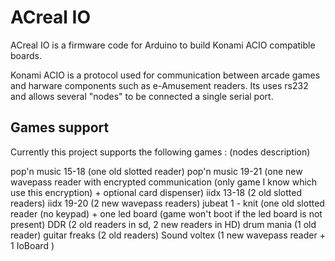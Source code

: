 ACreal IO
========
ACreal IO is a firmware code for Arduino to build Konami ACIO compatible boards.

Konami ACIO is a protocol used for communication between arcade games and harware components such as e-Amusement readers.
Its uses rs232 and allows several "nodes" to be connected a single serial port.

Games support
-------------
Currently this project supports the following games : (nodes description)

pop'n music 15-18 (one old slotted reader)
pop'n music 19-21 (one new wavepass reader with encrypted communication (only game I know which use this encryption) + optional card dispenser)
iidx 13-18 (2 old slotted readers)
iidx 19-20 (2 new wavepass readers)
jubeat 1 - knit (one old slotted reader (no keypad) + one led board (game won't boot if the led board is not present) 
DDR (2 old readers in sd, 2 new readers in HD)
drum mania (1 old reader)
guitar freaks (2 old readers)
Sound voltex (1 new wavepass reader + 1 IoBoard )
